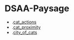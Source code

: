 # DSAA-Paysage

* .[cat_actions](armellou.github.io/DSAA-Paysage/cat_actions.html)
* .[cat_proximity](armellou.github.io/DSAA-Paysage/cat_proximity.html)
* .[city_of_cats](armellou.github.io/DSAA-Paysage/ville.html)
